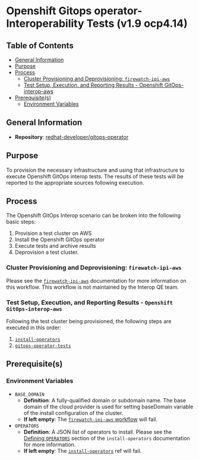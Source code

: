 # Openshift Gitops operator- Interoperability Tests (v1.9 ocp4.14)<!-- omit from toc -->

## Table of Contents<!-- omit from toc -->
- [General Information](#general-information)
- [Purpose](#purpose)
- [Process](#process)
  - [Cluster Provisioning and Deprovisioning: `firewatch-ipi-aws`](#cluster-provisioning-and-deprovisioning-firewatch-ipi-aws)
  - [Test Setup, Execution, and Reporting Results - Openshift GitOps-interop-aws](#test-setup-execution-and-reporting-results---openshift-gitops-interop-aws)
- [Prerequisite(s)](#prerequisites)
  - [Environment Variables](#environment-variables)

## General Information

- **Repository**: [redhat-developer/gitops-operator](https://github.com/redhat-developer/gitops-operator)

## Purpose

To provision the necessary infrastructure and using that infrastructure to execute Openshift GitOps interop tests. The results of these tests will be reported to the appropriate sources following execution.

## Process

The Openshift GitOps Interop scenario can be broken into the following basic steps:

1. Provision a test cluster on AWS
2. Install the Openshift GitOps operator
3. Execute tests and archive results
4. Deprovision a test cluster.

### Cluster Provisioning and Deprovisioning: `firewatch-ipi-aws`

Please see the [`firewatch-ipi-aws`](https://steps.ci.openshift.org/workflow/firewatch-ipi-aws) documentation for more information on this workflow. This workflow is not maintained by the Interop QE team.

### Test Setup, Execution, and Reporting Results - `Openshift GitOps-interop-aws`

Following the test cluster being provisioned, the following steps are executed in this order:

1. [`install-operators`](../../../step-registry/install-operators/README.md)
2. [`gitops-operator-tests`](../../../step-registry/gitops-operator/tests/README.md)

## Prerequisite(s)

### Environment Variables

- `BASE_DOMAIN`
  - **Definition**: A fully-qualified domain or subdomain name. The base domain of the cloud provider is used for setting baseDomain variable of the install configuration of the cluster.
  - **If left empty**: The [`firewatch-ipi-aws` workflow](../../../step-registry/ipi/aws/firewatch-ipi-aws-workflow.yaml) will fail.
- `OPERATORS`
  - **Definition**: A JSON list of operators to install. Please see the [Defining `OPERATORS`](../../../step-registry/install-operators/README.md#defining-operators) section of the `install-operators` documentation for more information.
  - **If left empty**: The [`install-operators`](../../../step-registry/install-operators/README.md) ref will fail.

